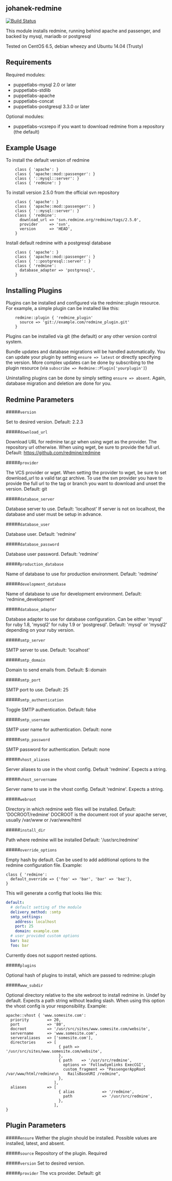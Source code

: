 johanek-redmine
---------------

[![Build Status](https://travis-ci.org/johanek/johanek-redmine.png?branch=master)](http://travis-ci.org/johanek/johanek-redmine)

This module installs redmine, running behind apache and passenger, and backed by mysql, mariadb or postgresql

Tested on CentOS 6.5, debian wheezy and Ubuntu 14.04 (Trusty)

Requirements
------------

Required modules:
* puppetlabs-mysql 2.0 or later
* puppetlabs-stdlib
* puppetlabs-apache
* puppetlabs-concat
* puppetlabs-postgresql 3.3.0 or later

Optional modules:
* puppetlabs-vcsrepo if you want to download redmine from a repository (the default)

Example Usage
-------------

To install the default version of redmine

```puppet
    class { 'apache': }
    class { 'apache::mod::passenger': }
    class { '::mysql::server': }
    class { 'redmine': }
```

To install version 2.5.0 from the official svn repository

```puppet
    class { 'apache': }
    class { 'apache::mod::passenger': }
    class { '::mysql::server': }
    class { 'redmine':
      download_url => 'svn.redmine.org/redmine/tags/2.5.0',
      provider     => 'svn',
      version      => 'HEAD',
    }
```

Install default redmine with a postgresql database

```puppet
    class { 'apache': }
    class { 'apache::mod::passenger': }
    class { '::postgresql::server': }
    class { 'redmine':
      database_adapter => 'postgresql',
    }
```

Installing Plugins
------------------

Plugins can be installed and configured via the redmine::plugin resource. For example, a simple
plugin can be installed like this:

```puppet
    redmine::plugin { 'redmine_plugin'
      source => 'git://example.com/redmine_plugin.git'
    }
```
Plugins can be installed via git (the default) or any other version control system.

Bundle updates and database migrations will be handled automatically. You can update your plugin by
setting `ensure => latest` or directly specifying the version. More complex updates can be done by subscribing
to the plugin resource (via `subscribe => Redmine::Plugin['yourplugin']`)

Uninstalling plugins can be done by simply setting `ensure => absent`. Again, database migration and
deletion are done for you.


Redmine Parameters
------------------

#####`version`

  Set to desired version. Default: 2.2.3

#####`download_url`

  Download URL for redmine tar.gz when using wget as the provider. The repository url otherwise.
  When using wget, be sure to provide the full url.
  Default: https://github.com/redmine/redmine

#####`provider`

  The VCS provider or wget.
  When setting the provider to wget, be sure to set download_url to a valid tar.gz archive.
  To use the svn provider you have to provide the full url to the tag or branch you want to download and unset the version.
  Default: git

#####`database_server`

  Database server to use. Default: 'localhost'
  If server is not on localhost, the database and user must be setup in advance.

#####`database_user`

  Database user. Default: 'redmine'

#####`database_password`

  Database user password. Default: 'redmine'

#####`production_database`

  Name of database to use for production environment. Default: 'redmine'

#####`development_database`

  Name of database to use for development environment. Default: 'redmine_development'

#####`database_adapter`

  Database adapter to use for database configuration.
  Can be either 'mysql' for ruby 1.8, 'mysql2' for ruby 1.9 or 'postgresql'.
  Default: 'mysql' or 'mysql2' depending on your ruby version.

#####`smtp_server`

  SMTP server to use. Default: 'localhost'

#####`smtp_domain`

  Domain to send emails from. Default: $::domain

#####`smtp_port`

  SMTP port to use. Default: 25

#####`smtp_authentication`

  Toggle SMTP authentication. Default: false

#####`smtp_username`

  SMTP user name for authentication. Default: none

#####`smtp_password`

  SMTP password for authentication. Default: none

#####`vhost_aliases`

  Server aliases to use in the vhost config. Default 'redmine'. Expects a string.

#####`vhost_servername`

  Server name to use in the vhost config. Default 'redmine'. Expects a string.

#####`webroot`

  Directory in which redmine web files will be installed. Default: 'DOCROOT/redmine'
  DOCROOT is the document root of your apache server, usually /var/www or /var/www/html

#####`install_dir`

  Path where redmine will be installed
  Default: '/usr/src/redmine'

#####`override_options`

  Empty hash by default. Can be used to add additional options to the redmine configuration file.
  Example:
```puppet
class { 'redmine':
  default_override => {'foo' => 'bar', 'bar' => 'baz'},
}
```
This will generate a config that looks like this:
```yaml
default:
  # default setting of the module
  delivery_method: :smtp
  smtp_settings:
    address: localhost
    port: 25
    domain: example.com
  # user provided custom options
  bar: baz
  foo: bar
```
  Currently does not support nested options.

#####`plugins`

  Optional hash of plugins to install, which are passed to redmine::plugin

#####`www_subdir`  

  Optional directory relative to the site webroot to install redmine in.
  Undef by default. Expects a path string without leading slash.
  When using this option the vhost config is your responsibility.
  Example:
```puppet
apache::vhost { 'www.somesite.com':
  priority        => 20,
  port            => '80',
  docroot         => '/usr/src/sites/www.somesite.com/website',
  servername      => 'www.somesite.com',
  serveraliases   => ['somesite.com'],
  directories     => [
                       { path => '/usr/src/sites/www.somesite.com/website',
                       },
                       { path    => '/usr/src/redmine',
                         options => 'FollowSymlinks ExecCGI',
                         custom_fragment => "PassengerAppRoot /var/www/html/redmine\n    RailsBaseURI /redmine",
                       },
                     ],
  aliases         => [
                       { alias            => '/redmine',
                         path             => '/usr/src/redmine',
                       },
                     ],
}
```

Plugin Parameters
------------------

#####`ensure`
  Wether the plugin should be installed.
  Possible values are installed, latest, and absent.

#####`source`
  Repository of the plugin. Required

#####`version`
  Set to desired version.

#####`provider`
  The vcs provider. Default: git
